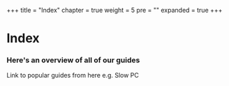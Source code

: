 +++
title = "Index"
chapter = true
weight = 5
pre = "<b></b>"
expanded = true
+++

# Index

### Here's an overview of all of our guides

Link to popular guides from here e.g. Slow PC